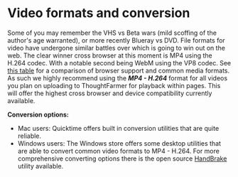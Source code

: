 # Video formats and conversion



Some of you may remember the VHS vs Beta wars \(mild scoffing of the author's age warranted\), or more recently Blueray vs DVD. File formats for video have undergone similar battles over which is going to win out on the web. The clear winner cross browser at this moment is MP4 using the H.264 codec. With a notable second being WebM using the VP8 codec. See [this table](https://developer.mozilla.org/en-US/docs/Web/HTML/Supported_media_formats#Browser_compatibility) for a comparison of browser support and common media formats. As such we highly recommend using the _**MP4 - H.264**_ format for all videos you plan on uploading to ThoughtFarmer for playback within pages. This will offer the highest cross browser and device compatibility currently available.

**Conversion options:**

* Mac users: Quicktime offers built in conversion utilities that are quite reliable.
* Windows users: The Windows store offers some desktop utilities that are able to convert common video formats to MP4 - H.264. For more comprehensive converting options there is the open source [HandBrake](https://handbrake.fr/) utility available.

